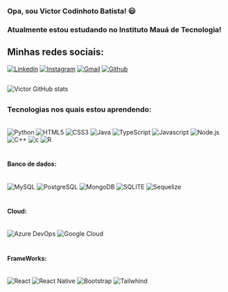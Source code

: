 ### Opa, sou Victor Codinhoto Batista! 😃

### Atualmente estou estudando no Instituto Mauá de Tecnologia!

## Minhas redes sociais:

[![Linkedin](https://img.shields.io/badge/LinkedIn-0077B5?style=for-the-badge&logo=linkedin&logoColor=white)](https://www.linkedin.com/in/victor-codinhoto-batista-b34297286/)
[![Instagram](https://img.shields.io/badge/Instagram-E4405F?style=for-the-badge&logo=instagram&logoColor=white)](https://www.instagram.com/victor_codinhoto/)
[![Gmail](https://img.shields.io/badge/Gmail-D14836?style=for-the-badge&logo=gmail&logoColor=white)](https://mail.google.com/mail/u/0/?tab=rm&ogbl#inbox?compose=DmwnWrRlRHrGxjXPvbGrkGFChBvFLsrCKFZRTfLFpRwTRmVpzMCHMLbWPmDCjNNcvrnRpxhdtqWv)
[![Github](https://img.shields.io/badge/GitHub-100000?style=for-the-badge&logo=github&logoColor=white)](https://github.com/VictorCodinhoto/VictorCodinhoto/edit/main/README.md)

##

![Victor GitHub stats](https://github-readme-stats.vercel.app/api?username=VictorCodinhoto&show_icons=true&theme=neon)

##

### Tecnologias nos quais estou aprendendo:

<div style="display: inline block"><br/>
    <img  alt="Python" src="https://img.shields.io/badge/Python-3776AB?style=for-the-badge&logo=python&logoColor=yellow"/>
    <img  alt="HTML5" src="https://img.shields.io/badge/HTML5-E34F26?style=for-the-badge&logo=html5&logoColor=white"/>
    <img  alt="CSS3" src="https://img.shields.io/badge/CSS3-1572B6?style=for-the-badge&logo=css3&logoColor=white"/>
    <img  alt="Java" src="https://img.shields.io/badge/Java-ED8B00?style=for-the-badge&logo=openjdk&logoColor=white"/>
    <img  alt="TypeScript" src="https://img.shields.io/badge/TypeScript-007ACC?style=for-the-badge&logo=typescript&logoColor=white"/>
    <img  alt="Javascript" src="https://img.shields.io/badge/JavaScript-F7DF1E?style=for-the-badge&logo=javascript&logoColor=black"/>
    <img  alt="Node.js" src="https://img.shields.io/badge/Node.js-43853D?style=for-the-badge&logo=node.js&logoColor=white"/>
    <img  alt="C++" src="https://img.shields.io/badge/C%2B%2B-00599C?style=for-the-badge&logo=c%2B%2B&logoColor=white"/>
    <img  alt="c" src="https://img.shields.io/badge/C-00599C?style=for-the-badge&logo=c&logoColor=white"/>
    <img  alt="R" src="https://img.shields.io/badge/R-276DC3?style=for-the-badge&logo=r&logoColor=white"/>

</div>

#

#### Banco de dados:
<div style="display: inline block"><br/>
    <img  alt="MySQL" src="https://img.shields.io/badge/MySQL-00000F?style=for-the-badge&logo=mysql&logoColor=white"/>
    <img  alt="PostgreSQL" src="https://img.shields.io/badge/PostgreSQL-316192?style=for-the-badge&logo=postgresql&logoColor=white"/>
    <img  alt="MongoDB" src="https://img.shields.io/badge/MongoDB-4EA94B?style=for-the-badge&logo=mongodb&logoColor=white"/>
    <img  alt="SQLITE" src="https://img.shields.io/badge/SQLite-07405E?style=for-the-badge&logo=sqlite&logoColor=white"/>
    <img  alt="Sequelize" src="https://img.shields.io/badge/sequelize-323330?style=for-the-badge&logo=sequelize&logoColor=blue"/>
</div>


#

#### Cloud:
<div style="display: inline block"><br/>
    <img  alt="Azure DevOps" src="    https://img.shields.io/badge/Azure_DevOps-0078D7?style=for-the-badge&logo=azure-devops&logoColor=white"/>
    <img  alt="Google Cloud" src="https://img.shields.io/badge/Google_Cloud-4285F4?style=for-the-badge&logo=google-cloud&logoColor=white"/>
    



</div>

#

#### FrameWorks:
<div style="display: inline block"><br/>
    <img  alt="React" src="https://img.shields.io/badge/React-20232A?style=for-the-badge&logo=react&logoColor=61DAFB"/>
    <img  alt="React Native" src="https://img.shields.io/badge/React_Native-20232A?style=for-the-badge&logo=react&logoColor=61DAFB"/>
    <img  alt="Bootstrap" src="https://img.shields.io/badge/Bootstrap-563D7C?style=for-the-badge&logo=bootstrap&logoColor=white"/>
    <img  alt="Tailwhind" src="https://img.shields.io/badge/Tailwind_CSS-38B2AC?style=for-the-badge&logo=tailwind-css&logoColor=white"/>



</div>

